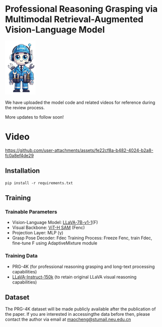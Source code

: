 # Professional Reasoning Grasping via Multimodal Retrieval-Augmented Vision-Language Model

<img src="image/fig1.png" width="100">

We have uploaded the model code and related videos for reference during the review process.

More updates to follow soon! 

# Video
https://github.com/user-attachments/assets/fe22cf8a-b482-4024-b2a8-fc0a8ef4de29


## Installation
```pip install -r requirements.txt```


## Training
### Trainable Parameters
- Vision-Language Model: [LLaVA-7B-v1-1](https://huggingface.co/liuhaotian/LLaVA-Lightning-7B-delta-v1-1)(F)
- Visual Backbone: [ViT-H SAM](https://dl.fbaipublicfiles.com/segment_anything/sam_vit_h_4b8939.pth) (Fenc)
- Projection Layer: MLP (γ)
- Grasp Pose Decoder: Fdec
Training Process: Freeze Fenc, train Fdec, fine-tune F using AdaptiveMixture module

### Training Data
- PRG-4K (for professional reasoning grasping and long-text processing capabilities)
- [LLaVA-Instruct-150k](https://huggingface.co/datasets/liuhaotian/LLaVA-Instruct-150K/blob/main/llava_instruct_150k.json) (to retain original LLaVA visual reasoning capabilities)



## Dataset
The PRG-4K dataset will be made publicly available after the publication of the paper. lf you are interested in accessingthe data before then, please contact the author via email at maocheng@stumail.neu.edu.cn
